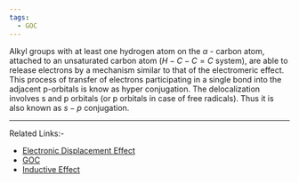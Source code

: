 ```yaml
---
tags:
  - GOC
---
```

Alkyl groups with at least one hydrogen atom on the $\alpha$ - carbon atom, attached to an unsaturated carbon atom ($H-C-C=C$ system), are able to release electrons by a mechanism similar to that of the electromeric effect. This process of transfer of electrons participating in a single bond into the adjacent p-orbitals is know as hyper conjugation.
The delocalization involves s and p orbitals (or p orbitals in case of free radicals). Thus it is also known as $s-p$ conjugation.

---
Related Links:-
- [Electronic Displacement Effect](Electronic%20Displacement%20Effect.md) 
- [GOC](GOC.md) 
- [Inductive Effect](Inductive%20Effect.md) 